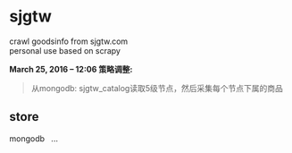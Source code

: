 # sjgtw
crawl goodsinfo from sjgtw.com  
personal use
based on scrapy 

**March 25, 2016 – 12:06 策略调整:**
>从mongodb: sjgtw_catalog读取5级节点，然后采集每个节点下属的商品



## store
mongodb   ... 


